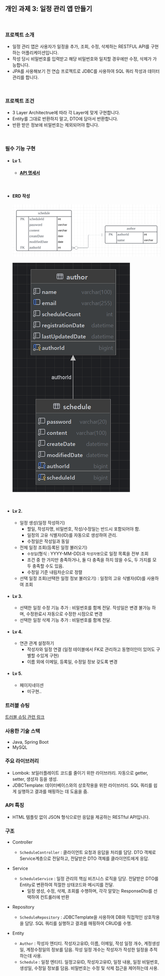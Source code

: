 ## 개인 과제 3: 일정 관리 앱 만들기

<br>

### 프로젝트 소개
- 일정 관리 앱은 사용자가 일정을 추가, 조회, 수정, 삭제하는 RESTFUL API를 구현하는 어플리케이션입니다.
- 작성 당시 비밀번호를 입력받고 해당 비밀번호와 일치할 경우에만 수정, 삭제가 가능합니다.
- JPA를 사용해보기 전 연습 프로젝트로 JDBC를 사용하여 SQL 쿼리 작성과 데이터 관리를 합니다.

<br>

### 프로젝트 조건
- 3 Layer Architectrue에 따라 각 Layer에 맞게 구현합니다.
- Entity를 그대로 반환하지 말고, DTO에 담아서 반환합니다.
- 반환 받은 정보에 비밀번호는 제외되어야 합니다.


<br>

### 필수 기능 구현
- #### Lv 1.
  - #### [API 명세서](https://buttery-caravel-ad6.notion.site/schedule-manager-08ebe8a59bdc4e4bac0ff9b714f524d4?pvs=4)

<br>

  - #### ERD 작성
    ![ERD](ERD-1.png)<br><br>
    ![ERD2](ERD-2.png)

<br>

- #### Lv 2.
  - 일정 생성(일정 작성하기)
    - 할일, 작성자명, 비밀번호, 작성/수정일는 반드시 포함되어야 함.
    - 일정의 고유 식별자(ID)를 자동으로 생성하여 관리.
    - 수정일은 작성일과 동일
  - 전체 일정 조회(등록된 일정 불러오기)
    - `수정일`(형식 : YYYY-MM-DD)과 `작성자명`으로 일정 목록을 전부 조회
    - 조건 중 한 가지만 충족하거나, 둘 다 충족을 하지 않을 수도, 두 가지를 모두 충족할 수도 있음.
    - 수정일 기준 내림차순으로 정렬
  - 선택 일정 조회(선택한 일정 정보 불러오기) : 일정의 고유 식별자(ID)를 사용하여 조회
- #### Lv 3. 
  - 선택한 일정 수정 기능 추가 : 비밀번호를 함께 전달. 작성일은 변경 불가능 하며, 수정완료시 자동으로 수정한 시점으로 변경
  - 선택한 일정 삭제 기능 추가 : 비밀번호를 함께 전달.

- #### Lv 4.
  - 연관 관계 설정하기
    - 작성자와 일정 연결 (일정 테이블에서 FK로 관리하고 동명이인이 있어도 구별할 수있게 구현)
    - 이름 외에 이메일, 등록일, 수정일 정보 갖도록 변경

- #### Lv 5.
  - 페이지네이션
    - 미구현..

### 트러블 슈팅
[트러블 슈팅 관련 링크](https://velog.io/@hwk__/%EC%9D%BC%EC%A0%95-%EA%B4%80%EB%A6%AC-%EC%95%B1-%ED%8A%B8%EB%9F%AC%EB%B8%94%EC%8A%88%ED%8C%85)

### 사용한 기술 스택
- Java, Spring Boot
- MySQL

### 주요 라이브러리
- Lombok: 보일러플레이트 코드를 줄이기 위한 라이브러리. 자동으로 getter, setter, 생성자 등을 생성.
- JDBCTemplate: 데이터베이스와의 상호작용을 위한 라이브러리. SQL 쿼리를 쉽게 실행하고 결과를 매핑하는 데 도움을 줌.

### API 특징
- HTML 템플릿 없이 JSON 형식으로만 응답을 제공하는 RESTful API입니다.

### 구조
- Controller
  - `ScheduleController` : 클라이언트 요청과 응답을 처리를 담당. DTO 객체로 Service계층으로 전달하고, 전달받은 DTO 객체를 클라이언트에게 응답.
  
- Service
  - `ScheduleService` : 일정 관리의 핵심 비즈니스 로직을 담당. 전달받은 DTO를 Entity로 변환하여 적절한 상태코드와 메시지를 전달.
    - 일정 생성, 수정, 삭제, 조회를 수행하며, 각각 알맞는 ResponseDto를 선택하여 컨트롤러에 반환
    
- Repository
  - `ScheduleRepository` : JDBCTemplate을 사용하여 DB와 직접적인 상호작용을 담당. SQL 쿼리를 실행하고 결과를 매핑하여 CRUD를 수행.
  
- Entity
  - `Author` : 작성자 엔티티. 작성자고유ID, 이름, 이메일, 작성 일정 개수, 계정생성일, 계정수정일의 정보를 담음. 작성 일정 개수는 작성자가 작성한 일정을 추적하는데 사용.
  - `Schedule` : 일정 엔티티. 일정고유ID, 작성자고유ID, 일정 내용, 일정 비밀번호, 생성일, 수정일 정보를 담음. 비밀번호는 수정 및 삭제 접근을 제어하는데 사용.





















